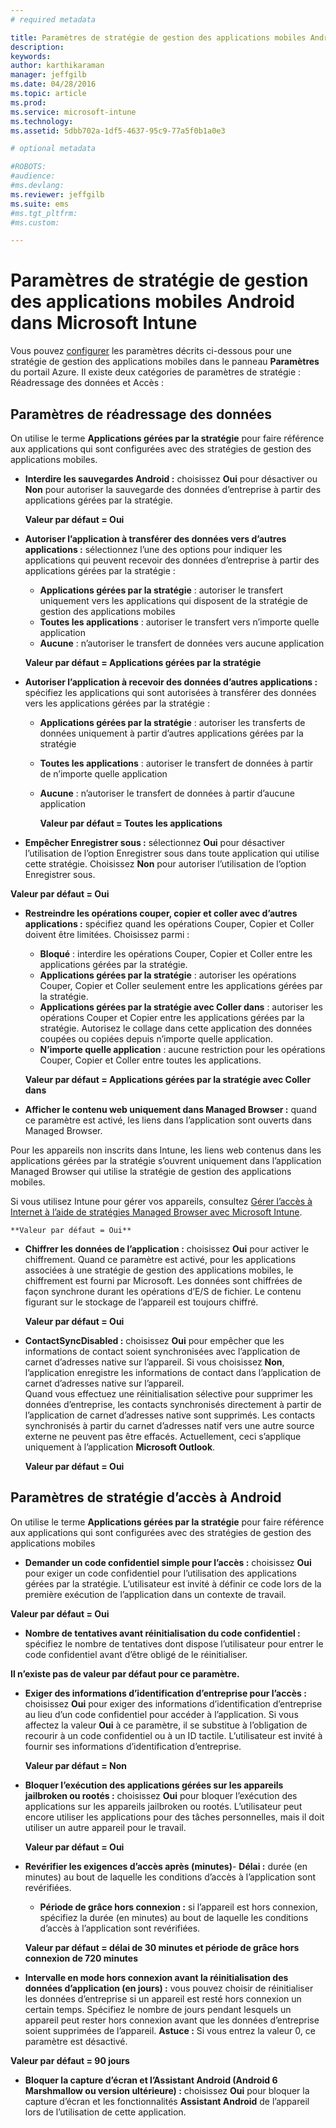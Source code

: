 ```yaml
---
# required metadata

title: Paramètres de stratégie de gestion des applications mobiles Android | Microsoft Intune
description:
keywords:
author: karthikaraman
manager: jeffgilb
ms.date: 04/28/2016
ms.topic: article
ms.prod:
ms.service: microsoft-intune
ms.technology:
ms.assetid: 5dbb702a-1df5-4637-95c9-77a5f0b1a0e3

# optional metadata

#ROBOTS:
#audience:
#ms.devlang:
ms.reviewer: jeffgilb
ms.suite: ems
#ms.tgt_pltfrm:
#ms.custom:

---
```


# Paramètres de stratégie de gestion des applications mobiles Android dans Microsoft Intune
Vous pouvez [configurer](create-and-deploy-mobile-app-management-policies-with-microsoft-intune.md) les paramètres décrits ci-dessous pour une stratégie de gestion des applications mobiles dans le panneau **Paramètres** du portail Azure.
Il existe deux catégories de paramètres de stratégie : Réadressage des données et Accès :

##  Paramètres de réadressage des données
On utilise le terme **Applications gérées par la stratégie** pour faire référence aux applications qui sont configurées avec des stratégies de gestion des applications mobiles.
- **Interdire les sauvegardes Android :** choisissez **Oui** pour désactiver ou **Non** pour autoriser la sauvegarde des données d’entreprise à partir des applications gérées par la stratégie.

  **Valeur par défaut = Oui**
- **Autoriser l’application à transférer des données vers d’autres applications :** sélectionnez l’une des options pour indiquer les applications qui peuvent recevoir des données d’entreprise à partir des applications gérées par la stratégie :
  -   **Applications gérées par la stratégie** : autoriser le transfert uniquement vers les applications qui disposent de la stratégie de gestion des applications mobiles
  -   **Toutes les applications** : autoriser le transfert vers n’importe quelle application
  -   **Aucune** : n’autoriser le transfert de données vers aucune application

  **Valeur par défaut = Applications gérées par la stratégie**
- **Autoriser l’application à recevoir des données d’autres applications :** spécifiez les applications qui sont autorisées à transférer des données vers les applications gérées par la stratégie :
  -   **Applications gérées par la stratégie** : autoriser les transferts de données uniquement à partir d’autres applications gérées par la stratégie
  -   **Toutes les applications** : autoriser le transfert de données à partir de n’importe quelle application
  -   **Aucune** : n’autoriser le transfert de données à partir d’aucune application

      **Valeur par défaut = Toutes les applications**

-   **Empêcher Enregistrer sous :** sélectionnez **Oui** pour désactiver l’utilisation de l’option Enregistrer sous dans toute application qui utilise cette stratégie. Choisissez **Non** pour autoriser l’utilisation de l’option Enregistrer sous.

  **Valeur par défaut = Oui**
- **Restreindre les opérations couper, copier et coller avec d’autres applications :** spécifiez quand les opérations Couper, Copier et Coller doivent être limitées. Choisissez parmi :
  -   **Bloqué** : interdire les opérations Couper, Copier et Coller entre les applications gérées par la stratégie.
  -   **Applications gérées par la stratégie** : autoriser les opérations Couper, Copier et Coller seulement entre les applications gérées par la stratégie.
  -   **Applications gérées par la stratégie avec Coller dans** : autoriser les opérations Couper et Copier entre les applications gérées par la stratégie. Autorisez le collage dans cette application des données coupées ou copiées depuis n’importe quelle application.
  -   **N’importe quelle application** : aucune restriction pour les opérations Couper, Copier et Coller entre toutes les applications.

    **Valeur par défaut = Applications gérées par la stratégie avec Coller dans**
-   **Afficher le contenu web uniquement dans Managed Browser :** quand ce paramètre est activé, les liens dans l’application sont ouverts dans Managed Browser.

  Pour les appareils non inscrits dans Intune, les liens web contenus dans les applications gérées par la stratégie s’ouvrent uniquement dans l’application Managed Browser qui utilise la stratégie de gestion des applications mobiles.

  Si vous utilisez Intune pour gérer vos appareils, consultez [Gérer l’accès à Internet à l’aide de stratégies Managed Browser avec Microsoft Intune](manage-internet-access-using-managed-browser-policies.md).

    **Valeur par défaut = Oui**
- **Chiffrer les données de l’application :** choisissez **Oui** pour activer le chiffrement. Quand ce paramètre est activé, pour les applications associées à une stratégie de gestion des applications mobiles, le chiffrement est fourni par Microsoft. Les données sont chiffrées de façon synchrone durant les opérations d’E/S de fichier. Le contenu figurant sur le stockage de l’appareil est toujours chiffré.

  **Valeur par défaut = Oui**

- **ContactSyncDisabled :** choisissez **Oui** pour empêcher que les informations de contact soient synchronisées avec l’application de carnet d’adresses native sur l’appareil. Si vous choisissez **Non**, l’application enregistre les informations de contact dans l’application de carnet d’adresses native sur l’appareil.<br/>Quand vous effectuez une réinitialisation sélective pour supprimer les données d’entreprise, les contacts synchronisés directement à partir de l’application de carnet d’adresses native sont supprimés. Les contacts synchronisés à partir du carnet d’adresses natif vers une autre source externe ne peuvent pas être effacés. Actuellement, ceci s’applique uniquement à l’application **Microsoft Outlook**.

  **Valeur par défaut = Oui**

##  Paramètres de stratégie d’accès à Android
On utilise le terme **Applications gérées par la stratégie** pour faire référence aux applications qui sont configurées avec des stratégies de gestion des applications mobiles

- **Demander un code confidentiel simple pour l’accès :** choisissez **Oui** pour exiger un code confidentiel pour l’utilisation des applications gérées par la stratégie. L’utilisateur est invité à définir ce code lors de la première exécution de l’application dans un contexte de travail.

 **Valeur par défaut = Oui**
- **Nombre de tentatives avant réinitialisation du code confidentiel :** spécifiez le nombre de tentatives dont dispose l’utilisateur pour entrer le code confidentiel avant d’être obligé de le réinitialiser.

 **Il n’existe pas de valeur par défaut pour ce paramètre.**
- **Exiger des informations d’identification d’entreprise pour l’accès :** choisissez **Oui** pour exiger des informations d’identification d’entreprise au lieu d’un code confidentiel pour accéder à l’application.  Si vous affectez la valeur **Oui** à ce paramètre, il se substitue à l’obligation de recourir à un code confidentiel ou à un ID tactile.  L’utilisateur est invité à fournir ses informations d’identification d’entreprise.

  **Valeur par défaut = Non**
- **Bloquer l’exécution des applications gérées sur les appareils jailbroken ou rootés :** choisissez **Oui** pour bloquer l’exécution des applications sur les appareils jailbroken ou rootés. L’utilisateur peut encore utiliser les applications pour des tâches personnelles, mais il doit utiliser un autre appareil pour le travail.

  **Valeur par défaut = Oui**
- **Revérifier les exigences d’accès après (minutes)**-   **Délai :** durée (en minutes) au bout de laquelle les conditions d’accès à l’application sont revérifiées.
  -   **Période de grâce hors connexion :** si l’appareil est hors connexion, spécifiez la durée (en minutes) au bout de laquelle les conditions d’accès à l’application sont revérifiées.

    **Valeur par défaut = délai de 30 minutes et période de grâce hors connexion de 720 minutes**

-   **Intervalle en mode hors connexion avant la réinitialisation des données d’application (en jours) :** vous pouvez choisir de réinitialiser les données d’entreprise si un appareil est resté hors connexion un certain temps.  Spécifiez le nombre de jours pendant lesquels un appareil peut rester hors connexion avant que les données d’entreprise soient supprimées de l’appareil. **Astuce :** Si vous entrez la valeur 0, ce paramètre est désactivé.

  **Valeur par défaut = 90 jours**
- **Bloquer la capture d’écran et l’Assistant Android (Android 6 Marshmallow ou version ultérieure) :** choisissez **Oui** pour bloquer la capture d’écran et les fonctionnalités **Assistant Android** de l’appareil lors de l’utilisation de cette application.


<!--HONumber=May16_HO1-->


